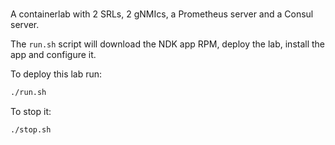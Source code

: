 #

A containerlab with 2 SRLs, 2 gNMIcs, a Prometheus server and a Consul server.

The `run.sh` script will download the NDK app RPM, deploy the lab, install the app and configure it.

To deploy this lab run:

```bash
./run.sh
```

To stop it:

```bash
./stop.sh
```
